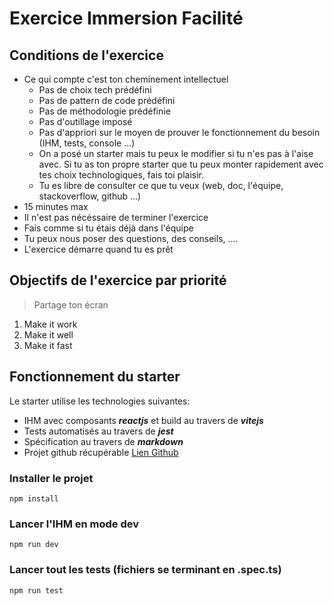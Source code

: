 # Exercice Immersion Facilité

## Conditions de l'exercice

- Ce qui compte c'est ton cheminement intellectuel
  - Pas de choix tech prédéfini
  - Pas de pattern de code prédéfini
  - Pas de méthodologie prédéfinie
  - Pas d'outillage imposé
  - Pas d'appriori sur le moyen de prouver le fonctionnement du besoin (IHM, tests, console ...)
  - On a posé un starter mais tu peux le modifier si tu n'es pas à l'aise avec. Si tu as ton propre starter que tu peux monter rapidement avec tes choix technologiques, fais toi plaisir.
  - Tu es libre de consulter ce que tu veux (web, doc, l'équipe, stackoverflow, github ...)
- 15 minutes max
- Il n'est pas nécéssaire de terminer l'exercice
- Fais comme si tu étais déjà dans l'équipe
- Tu peux nous poser des questions, des conseils, ....
- L'exercice démarre quand tu es prêt

## Objectifs de l'exercice par priorité

> Partage ton écran

1. Make it work
2. Make it well
3. Make it fast

## Fonctionnement du starter

Le starter utilise les technologies suivantes:

- IHM avec composants **_reactjs_** et build au travers de **_vitejs_**
- Tests automatisés au travers de **_jest_**
- Spécification au travers de **_markdown_**
- Projet github récupérable [Lien Github](https://github.com/bbohec/immersion-facilit-e-entretien)

### Installer le projet

`npm install`

### Lancer l'IHM en mode dev

`npm run dev`

### Lancer tout les tests (fichiers se terminant en .spec.ts)

`npm run test`
